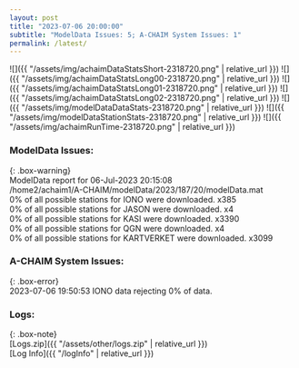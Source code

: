 ```yaml
---
layout: post
title: "2023-07-06 20:00:00"
subtitle: "ModelData Issues: 5; A-CHAIM System Issues: 1"
permalink: /latest/
---
```


![]({{ "/assets/img/achaimDataStatsShort-2318720.png" | relative_url }})
![]({{ "/assets/img/achaimDataStatsLong00-2318720.png" | relative_url }})
![]({{ "/assets/img/achaimDataStatsLong01-2318720.png" | relative_url }})
![]({{ "/assets/img/achaimDataStatsLong02-2318720.png" | relative_url }})
![]({{ "/assets/img/modelDataDataStats-2318720.png" | relative_url }})
![]({{ "/assets/img/modelDataStationStats-2318720.png" | relative_url }})
![]({{ "/assets/img/achaimRunTime-2318720.png" | relative_url }})


### ModelData Issues:  
  
{: .box-warning}  
 ModelData report for 06-Jul-2023 20:15:08   
 /home2/achaim1/A-CHAIM/modelData/2023/187/20/modelData.mat   
 0% of all possible stations for IONO were downloaded. x385   
 0% of all possible stations for JASON were downloaded. x4   
 0% of all possible stations for KASI were downloaded. x3390   
 0% of all possible stations for QGN were downloaded. x4   
 0% of all possible stations for KARTVERKET were downloaded. x3099   
  
### A-CHAIM System Issues:  
  
{: .box-error}  
2023-07-06 19:50:53 IONO data rejecting 0% of data.  

### Logs:  
  
{: .box-note}  
[Logs.zip]({{ "/assets/other/logs.zip" | relative_url }})  
[Log Info]({{ "/logInfo" | relative_url }})  
